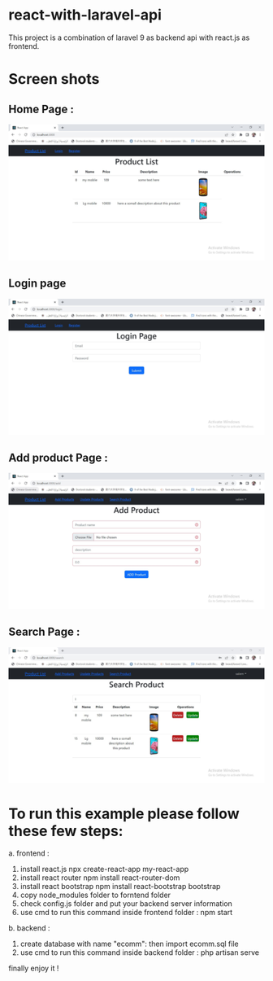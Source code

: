 # react-with-laravel-api
This project is  a combination of laravel 9 as backend api with react.js as frontend.
# Screen shots
## Home Page :
![home](./home.JPG)

## Login page
![login](./login.JPG)

## Add product Page :
![add](./add.JPG)

## Search Page :
![search](./search.JPG)




# To run this example please follow these few steps:

a. frontend : 
1. install react.js 
npx create-react-app my-react-app
2. install react router 
npm install react-router-dom
3. install react bootstrap 
npm install react-bootstrap bootstrap
4. copy node_modules folder to forntend folder
5. check config.js folder and put your backend server information
6. use cmd to run this command inside frontend folder : npm start

b. backend :
1. create database with name "ecomm":
then import ecomm.sql file
2. use cmd to run this command inside backend folder : php artisan serve 


finally enjoy it !


